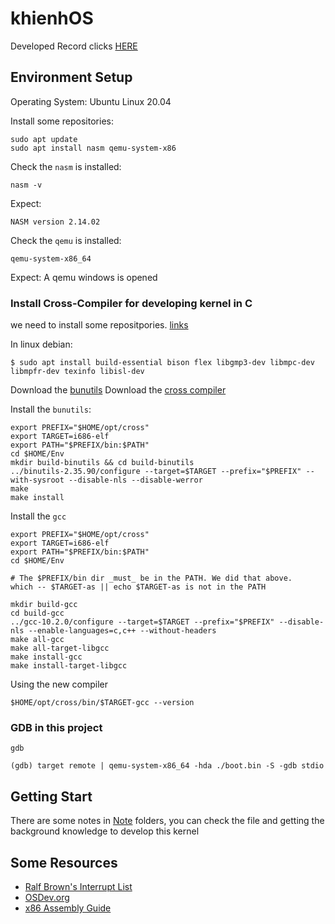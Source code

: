 # khienhOS
Developed Record clicks [HERE](https://hackmd.io/@zoanana990/KERNEL_DEV)

## Environment Setup
Operating System: Ubuntu Linux 20.04

Install some repositories:
```shell
sudo apt update
sudo apt install nasm qemu-system-x86
```
Check the `nasm` is installed:
```
nasm -v
```
Expect:
```
NASM version 2.14.02
```
Check the `qemu` is installed:
```
qemu-system-x86_64
```
Expect: A qemu windows is opened

### Install Cross-Compiler for developing kernel in C
we need to install some repositpories. [links](https://wiki.osdev.org/GCC_Cross-Compiler)

In linux debian:
```shell
$ sudo apt install build-essential bison flex libgmp3-dev libmpc-dev libmpfr-dev texinfo libisl-dev
```
Download the [bunutils](https://sourceware.org/pub/binutils/snapshots/)
Download the [cross compiler](https://ftp.lip6.fr/pub/gcc/releases/gcc-10.2.0/)

Install the `bunutils`:
```shell
export PREFIX="$HOME/opt/cross"
export TARGET=i686-elf
export PATH="$PREFIX/bin:$PATH"
cd $HOME/Env
mkdir build-binutils && cd build-binutils
../binutils-2.35.90/configure --target=$TARGET --prefix="$PREFIX" --with-sysroot --disable-nls --disable-werror
make
make install
```

Install the `gcc`
```shell
export PREFIX="$HOME/opt/cross"
export TARGET=i686-elf
export PATH="$PREFIX/bin:$PATH"
cd $HOME/Env
 
# The $PREFIX/bin dir _must_ be in the PATH. We did that above.
which -- $TARGET-as || echo $TARGET-as is not in the PATH
 
mkdir build-gcc
cd build-gcc
../gcc-10.2.0/configure --target=$TARGET --prefix="$PREFIX" --disable-nls --enable-languages=c,c++ --without-headers
make all-gcc
make all-target-libgcc
make install-gcc
make install-target-libgcc
```
Using the new compiler
```shell
$HOME/opt/cross/bin/$TARGET-gcc --version
```

### GDB in this project
```shell
gdb

(gdb) target remote | qemu-system-x86_64 -hda ./boot.bin -S -gdb stdio
```


## Getting Start
There are some notes in [Note](./note) folders, you can check the file and getting the background knowledge to develop this kernel

## Some Resources
- [Ralf Brown's Interrupt List](https://www.ctyme.com/rbrown.htm)
- [OSDev.org](https://wiki.osdev.org/Main_Page)
- [x86 Assembly Guide](https://www.cs.virginia.edu/~evans/cs216/guides/x86.html)
